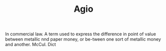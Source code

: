 ---
title: Agio
letter: A
permalink: "/definitions/agio.html"
body: In commercial law. A term used to express the difference in point of value between
  metallic nnd paper money, or be-tween one sort of metallic money and another. McCul.
  Dict
published_at: '2018-07-07'
source: Black's Law Dictionary
layout: post
---